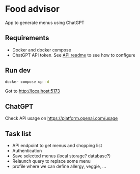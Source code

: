 # Food advisor

App to generate menus using ChatGPT

## Requirements

- Docker and docker compose
- ChatGPT API token. See [API readme](./back/README.md) to see how to configure

## Run dev

```bash
docker compose up -d
```

Got to [http://localhost:5173](http://localhost:5173)

## ChatGPT

Check API usage on https://platform.openai.com/usage

## Task list

- API endpoint to get menus and shopping list
- Authentication
- Save selected menus (local storage? database?)
- Relaunch query to replace some menu
- profile where we can define allergy, veggie, ...
